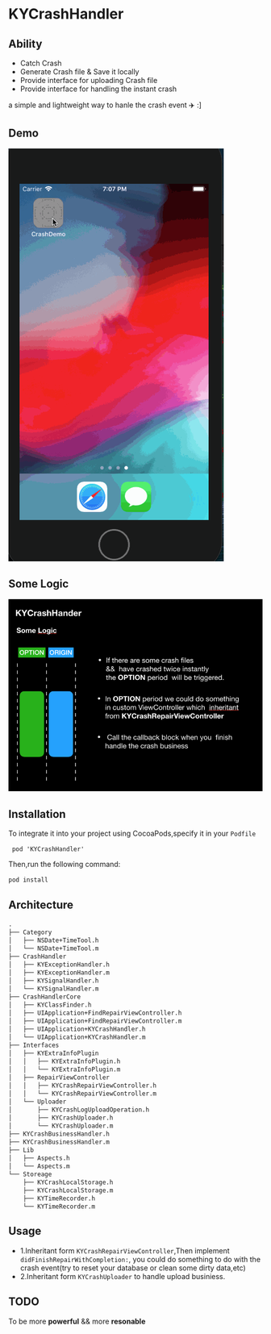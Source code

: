 # KYCrashHandler

## Ability 

- Catch Crash
- Generate Crash file & Save it locally
- Provide interface for uploading Crash file 
- Provide interface for handling the instant crash

a simple and lightweight way to hanle the crash event ✈️ :]

## Demo

![effert](https://github.com/Deeer/KYCrashHandler/blob/master/images/p.gif)

## Some Logic 

![logic](https://github.com/Deeer/KYCrashHandler/blob/master/images/%E5%B1%8F%E5%B9%95%E5%BF%AB%E7%85%A7%202018-12-05%20%E4%B8%8B%E5%8D%887.54.45.png)

## Installation

 To integrate it into your project using CocoaPods,specify it in your `Podfile`
 
 ```
  pod 'KYCrashHandler'
 ```

Then,run the following command:

```
pod install
```

## Architecture

```
.
├── Category
│   ├── NSDate+TimeTool.h
│   └── NSDate+TimeTool.m
├── CrashHandler
│   ├── KYExceptionHandler.h
│   ├── KYExceptionHandler.m
│   ├── KYSignalHandler.h
│   └── KYSignalHandler.m
├── CrashHandlerCore
│   ├── KYClassFinder.h
│   ├── UIApplication+FindRepairViewController.h
│   ├── UIApplication+FindRepairViewController.m
│   ├── UIApplication+KYCrashHandler.h
│   └── UIApplication+KYCrashHandler.m
├── Interfaces
│   ├── KYExtraInfoPlugin
│   │   ├── KYExtraInfoPlugin.h
│   │   └── KYExtraInfoPlugin.m
│   ├── RepairViewController
│   │   ├── KYCrashRepairViewController.h
│   │   └── KYCrashRepairViewController.m
│   └── Uploader
│       ├── KYCrashLogUploadOperation.h
│       ├── KYCrashUploader.h
│       └── KYCrashUploader.m
├── KYCrashBusinessHandler.h
├── KYCrashBusinessHandler.m
├── Lib
│   ├── Aspects.h
│   └── Aspects.m
└── Storeage
    ├── KYCrashLocalStorage.h
    ├── KYCrashLocalStorage.m
    ├── KYTimeRecorder.h
    └── KYTimeRecorder.m
```

## Usage

- 1.Inheritant form `KYCrashRepairViewController`,Then implement  `didFinishRepairWithCompletion:`, you could do something       to do with the crash event(try to reset your database or clean some dirty data,etc)
- 2.Inheritant form `KYCrashUploader` to handle upload businiess.

## TODO 
To be more **powerful** && more **resonable**
